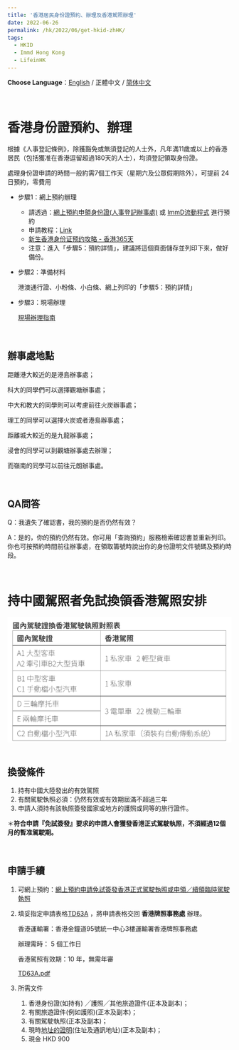 ```yaml
---
title: '香港居民身份證預約、辦理及香港駕照辦理'
date: 2022-06-26
permalink: /hk/2022/06/get-hkid-zhHK/
tags:
  - HKID
  - Immd Hong Kong
  - LifeinHK 
---
```






**Choose Language**：[English](https://marc0cheung.github.io/hk/2022/06/get-hkid/) / 正體中文 / [简体中文](https://marc0cheung.github.io/hk/2022/06/get-hkid-zhCN/)

<br>

# 香港身份證預約、辦理

根據《人事登記條例》，除獲豁免或無須登記的人士外，凡年滿11歲或以上的香港居民（包括獲准在香港逗留超過180天的人士），均須登記領取身份證。

處理身份證申請的時間一般約需7個工作天（星期六及公眾假期除外），可提前 24 日預約，零費用

- 步驟1：網上預約辦理

  - 請透過：[網上預約申領身份證(人事登記辦事處)](https://www.gov.hk/tc/residents/immigration/idcard/hkic/bookregidcard.htm) 或 [ImmD流動程式](https://www.immd.gov.hk/hkt/mobile/index.html) 進行預約
  - 申請教程：[Link](https://webapp.es2.immd.gov.hk/smartics2-client/ropbooking/zh-HK/menuPage/serviceDemo)
  - [新生香港身份证预约攻略 - 香港365天](https://mp.weixin.qq.com/s?__biz=MjM5OTI0NDMxNQ==&mid=2651930246&idx=2&sn=600bb72c90d6ec4aeec52b8deb07741d&chksm=bcdbf9f28bac70e4af93565408482efaed4099d0dd049e6dd6287eb38a1782d84f124cfa86cb&cur_album_id=1346891032125931523&scene=189#wechat_redirect)
  - 注意：進入「步驟5：預約詳情」，建議將這個頁面儲存並列印下來，做好備份。

- 步驟2：準備材料

  港澳通行證、小粉條、小白條、網上列印的「步驟5：預約詳情」

- 步驟3：現場辦理

  [現場辦理指南](https://mp.weixin.qq.com/s?__biz=MjM5OTI0NDMxNQ==&mid=2651932572&idx=1&sn=47585b5bd0a6938c76b8f1f2ab434233&chksm=bcdb80e88bac09fe2cbc7f999277cad69e3442e0a7fa521aa85e35a4c0b153e9f988a2321c50&cur_album_id=1346891032125931523&scene=189#wechat_redirect)

<br>

## 辦事處地點

距離港大較近的是港島辦事處；

科大的同學們可以選擇觀塘辦事處；

中大和教大的同學則可以考慮前往火炭辦事處；

理工的同學可以選擇火炭或者港島辦事處；

距離城大較近的是九龍辦事處；

浸會的同學可以到觀塘辦事處去辦理；

而嶺南的同學可以前往元朗辦事處。

<br>

## QA問答

Q：我遺失了確認書，我的預約是否仍然有效？

A：是的，你的預約仍然有效。你可用「查詢預約」服務檢索確認書並重新列印。你也可按預約時間前往辦事處，在領取籌號時說出你的身份證明文件號碼及預約時段。



<br>

# 持中國駕照者免試換領香港駕照安排

<div align="center"><img src="https://github.com/marc0cheung/marc0cheung.github.io/raw/main/_lifeinhk/Sec1_ArrivingHK/get-hkid-zhHK.assets/image-20220626191909517.png" alt="China Driving License vs. HK Driving License" width="600px"></div>

<br>

## 換發條件

1. 持有中國大陸發出的有效駕照
2. 有關駕駛執照必須：仍然有效或有效期屆滿不超過三年
3. 申請人須持有該執照簽發國家或地方的護照或同等的旅行證件。

＊**符合申請『免試簽發』要求的申請人會獲發香港正式駕駛執照，不須經過12個月的暫准駕駛期。**

<br>

## 申請手續

1. 可網上預約：[網上預約申請免試簽發香港正式駕駛執照或申領／續領臨時駕駛執照](https://www.gov.hk/tc/residents/transport/drivinglicense/absfdl.htm)

2. 填妥指定申請表格[TD63A](https://www.td.gov.hk/tc/public_forms/td_forms/driving_licence/index.html) ，將申請表格交回 **香港牌照事務處** 辦理。

   香港運輸署：香港金鐘道95號統一中心3樓運輸署香港牌照事務處

   辦理需時： 5 個工作日

   香港駕照有效期：10 年，無需年審

   [TD63A.pdf](https://s3-us-west-2.amazonaws.com/secure.notion-static.com/339d5bfd-78f6-4e9b-bde8-d4fc50d381d4/TD63A.pdf)

3. 所需文件

   1. 香港身份證(如持有) ╱護照╱其他旅遊證件(正本及副本)；
   2. 有關旅遊證件(例如護照)(正本及副本)；
   3. 有關駕駛執照(正本及副本)；
   4. 現時[地址的證明](https://www.td.gov.hk/tc/public_services/licences_and_permits/proof_of_address/index.html)(住址及通訊地址)(正本及副本)；
   5. 現金 HKD 900